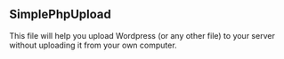 ## SimplePhpUpload
This file will help you upload Wordpress (or any other file) to your server without uploading it from your own computer.